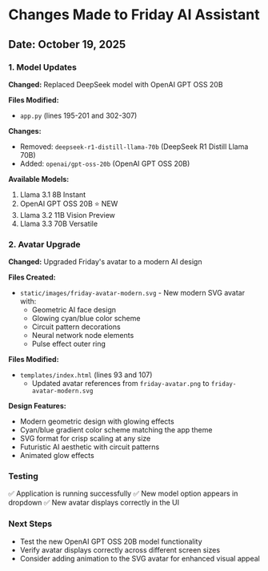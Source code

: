 # Changes Made to Friday AI Assistant

## Date: October 19, 2025

### 1. Model Updates
**Changed:** Replaced DeepSeek model with OpenAI GPT OSS 20B

**Files Modified:**
- `app.py` (lines 195-201 and 302-307)

**Changes:**
- Removed: `deepseek-r1-distill-llama-70b` (DeepSeek R1 Distill Llama 70B)
- Added: `openai/gpt-oss-20b` (OpenAI GPT OSS 20B)

**Available Models:**
1. Llama 3.1 8B Instant
2. OpenAI GPT OSS 20B ⭐ NEW
3. Llama 3.2 11B Vision Preview
4. Llama 3.3 70B Versatile

### 2. Avatar Upgrade
**Changed:** Upgraded Friday's avatar to a modern AI design

**Files Created:**
- `static/images/friday-avatar-modern.svg` - New modern SVG avatar with:
  - Geometric AI face design
  - Glowing cyan/blue color scheme
  - Circuit pattern decorations
  - Neural network node elements
  - Pulse effect outer ring

**Files Modified:**
- `templates/index.html` (lines 93 and 107)
  - Updated avatar references from `friday-avatar.png` to `friday-avatar-modern.svg`

**Design Features:**
- Modern geometric design with glowing effects
- Cyan/blue gradient color scheme matching the app theme
- SVG format for crisp scaling at any size
- Futuristic AI aesthetic with circuit patterns
- Animated glow effects

### Testing
✅ Application is running successfully
✅ New model option appears in dropdown
✅ New avatar displays correctly in the UI

### Next Steps
- Test the new OpenAI GPT OSS 20B model functionality
- Verify avatar displays correctly across different screen sizes
- Consider adding animation to the SVG avatar for enhanced visual appeal
